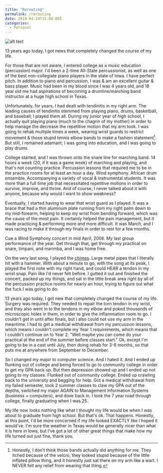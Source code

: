 ```yaml
---
title: "Rerouting"
permalink: /rerouting
date: 2019-04-24T15:00:00Z
categories: 
  - Personal
---
```


![alt text][gameImg]

13 years ago today, I got news that completely changed the course of my life.

<!-- more -->

For those that are not aware, I entered college as a music education (percussion) major. I'd been a 2-time All-State percussionist, as well as one of the best non-collegiate piano players in the state of Iowa. I have perfect pitch. In addition to piano and percussion, I was & am an excellent guitar & bass player. Music had been in my blood since I was 4 years old, and 18 year old me had aspirations of becoming a drumline/marching band instructor at a huge high school in Texas.

Unfortunately, for years, I had dealt with tendinitis in my right arm. The leading causes of tendinitis stemmed from playing piano, drums, basketball, and baseball; I played them all. During my junior year of high school, I actually quit playing piano (much to the chagrin of my mother) in order to help manage the decrease the repetitive motion that my arm took. I was going to rehab multiple times a week, wearing wrist guards to restrict movement & those stupid tennis elbow bands to make a fashion statement[^1]. But still, I remained adamant; I was going into education, and I was going to play drums.

College started, and I was thrown onto the snare line for marching band. 14 hours a week (20, if it was a game week) of marching and playing, and that's not counting practice. Percussion lessons that required me to be in the practice rooms for at least an hour a day. Wind symphony. African drum ensemble. Accompanying a variety of vocal & instrumental students. It was more than a full time job that necessitated repetitive motions in order to survive, improve, and thrive. And of course, I never talked about it with anyone, because why would I want to show weakness?

Eventually, I started having to wear that wrist guard as I played. It was a brace that had a thin aluminum plate running from my right palm down to my mid-forearm, helping to keep my wrist from bending forward, which was the cause of the most pain. It certainly helped the pain management, but it made practicing & performing more and more difficult. It was March, and I was racing to make it through my finals in order to rest for a few months.

Cue a Wind Symphony concert in mid April, 2006. My last group performance of the year. Get through that, get through my practical on snare, timpani, and marimba, and I was home free.

On the very last song, I played the [chimes][chimesImg]. Large metal pipes that I literally hit with a hammer. With about a minute to go, with the song at its peak, I played the first note with my right hand, and could HEAR a tendon in my wrist snap. Pain like I'd never felt before. I gutted it out and finished the concert, packed up my things, and sat in the little break area right by all of the percussion practice rooms for nearly an hour, trying to figure out what the fuck I was going to do.

13 years ago today, I got new that completely changed the course of my life. Surgery was required. They needed to repair the torn tendon in my wrist, and they also went in to the tendons in my elbow and poked thousands of microscopic holes in them, in order to give the inflammation room to go. I couldn't get in until after finals, but I also could not use my arm in the meantime. I had to get a medical withdrawal from my percussion lessons, which means I couldn't complete my Year 1 requirements, which means that I couldn't continue on to Year 2. "Well maybe you can come do your practical at the end of the summer before classes start." Ok, except I'm going to be in a cast until July, then doing rehab for 3-6 months, so that puts me at anywhere from September to December.

So I changed my major to computer science. And I hated it. And I ended up flunking out of college and being forced to go to community college in order to get my GPA back up. But then depression showed up and I ended up not going to my classes. Flunked out of community college. Ended up crawling back to the university and begging for help. Got a medical withdrawal from my failed semester, took 2 summer classes to claw my GPA out of the depths, switched my major AGAIN to Management Information Systems (business + computers), and dove back in. I took the 7 year road through college, finally graduating when I was 25.

My life now looks nothing like what I thought my life would be when I was about to graduate from high school. But that's ok. That happens. Honestly, at this point, I'd be more concerned if my life looked EXACTLY like I hoped it would've. I'm sure the weather in Texas would be generally nicer than what it is here in Iowa, but I've got a lot of other great things that make how my life turned out just fine, thank you.

[^1]: Honestly, I don't think those bands actually did anything for me. They itched because of the velcro, they looked stupid because of the little inflated pillow thing, and it honestly just sat there on my arm like a wart. I NEVER felt any relief from wearing that thing.

[gameImg]: https://visitgraceway.org/wp-content/uploads/2018/04/rerouting-HD-title.png "Rerouting"
[chimesImg]: https://s3.amazonaws.com/images.static.steveweissmusic.com/products/images/uploads/1138846_43213_popup.jpg
